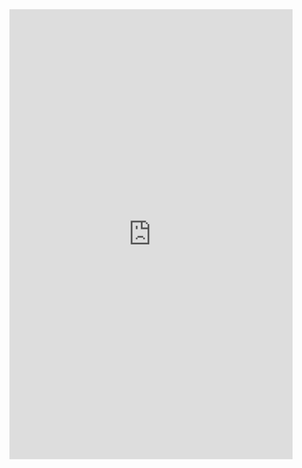 <iframe class="repl" width="100%" height="800px" frameborder="0" src="https://repl.it/@azablan/sumArray?lite=true"></iframe>
